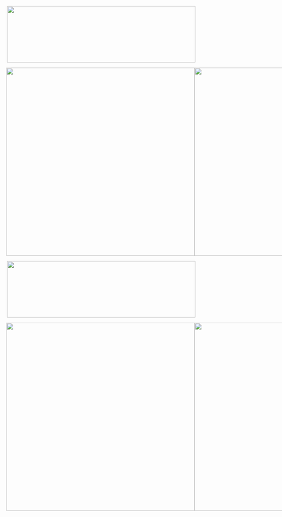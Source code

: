 <p align="center">
  <img src="https://media.discordapp.net/attachments/1371357679959670857/1371359373162578010/New_Project_84.png?ex=6822d971&is=682187f1&hm=3c7cf8f6891d2c63925e2ab066a349efa93105010b816749c928f2871df018ec&=&format=webp&quality=lossless" width = "500" height = "150">
</p>

<div style="display: flex; align-items: center;">
  <img src="https://media.discordapp.net/attachments/1371357679959670857/1371366153301262388/New_Project_99.png?ex=6822dfc1&is=68218e41&hm=e802a1a2808cca93701c5739ddeebb1cb317bda3d641eda45c1695f4035bc358&=&format=webp&quality=lossless" style="width: 500px; height: auto; margin-center: 20px;">
  <img src="https://www.icegif.com/wp-content/uploads/2023/04/icegif-1365.gif" style="width: 500px; height: auto; margin-center: 20px">
</div>

<p align="center">
  <img src="https://media.discordapp.net/attachments/1371357679959670857/1371368086585868328/New_Project_100.png?ex=6822e18e&is=6821900e&hm=12c50ed2deecbcaeeca5d2ea024bb935dc3284db94e1f03374a29be769d7ceb9&=&format=webp&quality=lossless" width = "500" height = "150">
</p>

<div style="display: flex; align-items: center;">
  <img src="https://media.discordapp.net/attachments/1371357679959670857/1371370311504760852/New_Project_-_2025-05-11T231552.328.png?ex=6822e3a1&is=68219221&hm=809af74bb1e7780e945318b2f419136e2b1a75501a3f8911b6b2da415b66a0f3&=&format=webp&quality=lossless" style="width: 500px; height: auto; margin-center: 20px;">
  <img src="https://www.icegif.com/wp-content/uploads/2025/02/gorilla-tag-icegif-9.gif" style="width: 500px; height: auto; margin-center: 20px">
</div>
